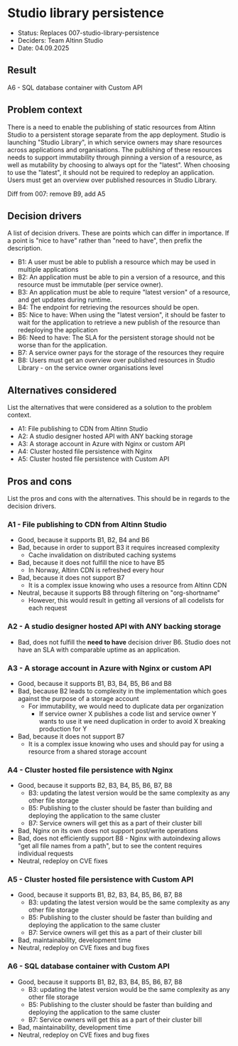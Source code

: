 # Studio library persistence

- Status: Replaces 007-studio-library-persistence
- Deciders: Team Altinn Studio
- Date: 04.09.2025

## Result

A6 - SQL database container with Custom API

## Problem context

There is a need to enable the publishing of static resources from Altinn Studio to a persistent storage separate from the app deployment.
Studio is launching "Studio Library", in which service owners may share resources across applications and organisations. The publishing of these resources needs to support immutability through pinning a version of a resource, as well as mutability by choosing to always opt for the "latest".
When choosing to use the "latest", it should not be required to redeploy an application.
Users must get an overview over published resources in Studio Library.

Diff from 007:
remove B9, add A5

## Decision drivers

A list of decision drivers. These are points which can differ in importance. If a point is "nice to have" rather than
"need to have", then prefix the description.

- B1: A user must be able to publish a resource which may be used in multiple applications
- B2: An application must be able to pin a version of a resource, and this resource must be immutable (per service owner).
- B3: An application must be able to require "latest version" of a resource, and get updates during runtime.
- B4: The endpoint for retrieving the resources should be open.
- B5: Nice to have: When using the "latest version", it should be faster to wait for the application to retrieve a new publish of the resource than redeploying the application
- B6: Need to have: The SLA for the persistent storage should not be worse than for the application.
- B7: A service owner pays for the storage of the resources they require
- B8: Users must get an overview over published resources in Studio Library - on the service owner organisations level

## Alternatives considered

List the alternatives that were considered as a solution to the problem context.

- A1: File publishing to CDN from Altinn Studio
- A2: A studio designer hosted API with ANY backing storage
- A3: A storage account in Azure with Nginx or custom API
- A4: Cluster hosted file persistence with Nginx
- A5: Cluster hosted file persistence with Custom API

## Pros and cons

List the pros and cons with the alternatives. This should be in regards to the decision drivers.

### A1 - File publishing to CDN from Altinn Studio

- Good, because it supports B1, B2, B4 and B6
- Bad, because in order to support B3 it requires increased complexity
  - Cache invalidation on distributed caching systems
- Bad, because it does not fulfill the nice to have B5
  - In Norway, Altinn CDN is refreshed every hour
- Bad, because it does not support B7
  - It is a complex issue knowing who uses a resource from Altinn CDN
- Neutral, because it supports B8 through filtering on "org-shortname"
  - However, this would result in getting all versions of all codelists for each request

### A2 - A studio designer hosted API with ANY backing storage

- Bad, does not fulfill the **need to have** decision driver B6. Studio does not have an SLA with comparable uptime as an application.

### A3 - A storage account in Azure with Nginx or custom API

- Good, because it supports B1, B3, B4, B5, B6 and B8
- Bad, because B2 leads to complexity in the implementation which goes against the purpose of a storage account
  - For immutability, we would need to duplicate data per organization
    - If service owner X publishes a code list and service owner Y wants to use it we need duplication in order to avoid X breaking production for Y
- Bad, because it does not support B7
  - It is a complex issue knowing who uses and should pay for using a resource from a shared storage account

### A4 - Cluster hosted file persistence with Nginx

- Good, because it supports B2, B3, B4, B5, B6, B7, B8
  - B3: updating the latest version would be the same complexity as any other file storage
  - B5: Publishing to the cluster should be faster than building and deploying the application to the same cluster
  - B7: Service owners will get this as a part of their cluster bill
- Bad, Nginx on its own does not support post/write operations
- Bad, does not efficiently support B8 - Nginx with autoindexing allows "get all file names from a path", but to see the content requires individual requests
- Neutral, redeploy on CVE fixes

### A5 - Cluster hosted file persistence with Custom API

- Good, because it supports B1, B2, B3, B4, B5, B6, B7, B8
  - B3: updating the latest version would be the same complexity as any other file storage
  - B5: Publishing to the cluster should be faster than building and deploying the application to the same cluster
  - B7: Service owners will get this as a part of their cluster bill
- Bad, maintainability, development time
- Neutral, redeploy on CVE fixes and bug fixes

### A6 - SQL database container with Custom API

- Good, because it supports B1, B2, B3, B4, B5, B6, B7, B8
  - B3: updating the latest version would be the same complexity as any other file storage
  - B5: Publishing to the cluster should be faster than building and deploying the application to the same cluster
  - B7: Service owners will get this as a part of their cluster bill
- Bad, maintainability, development time
- Neutral, redeploy on CVE fixes and bug fixes
